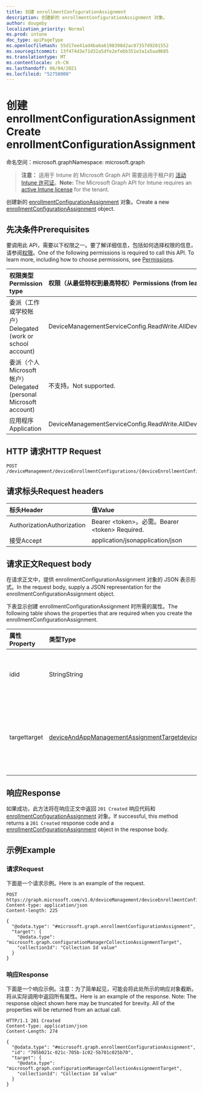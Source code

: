 ```yaml
---
title: 创建 enrollmentConfigurationAssignment
description: 创建新的 enrollmentConfigurationAssignment 对象。
author: dougeby
localization_priority: Normal
ms.prod: intune
doc_type: apiPageType
ms.openlocfilehash: 55d17ee41ad4ba6a6198398d2ac87357d9201552
ms.sourcegitcommit: 13f474d3e71d32a5dfe2efebb351e3a1a5aa9685
ms.translationtype: MT
ms.contentlocale: zh-CN
ms.lasthandoff: 06/04/2021
ms.locfileid: "52758008"
---
```

# <a name="create-enrollmentconfigurationassignment"></a><span data-ttu-id="2cfc5-103">创建 enrollmentConfigurationAssignment</span><span class="sxs-lookup"><span data-stu-id="2cfc5-103">Create enrollmentConfigurationAssignment</span></span>

<span data-ttu-id="2cfc5-104">命名空间：microsoft.graph</span><span class="sxs-lookup"><span data-stu-id="2cfc5-104">Namespace: microsoft.graph</span></span>

> <span data-ttu-id="2cfc5-105">**注意：** 适用于 Intune 的 Microsoft Graph API 需要适用于租户的 [活动 Intune 许可证](https://go.microsoft.com/fwlink/?linkid=839381)。</span><span class="sxs-lookup"><span data-stu-id="2cfc5-105">**Note:** The Microsoft Graph API for Intune requires an [active Intune license](https://go.microsoft.com/fwlink/?linkid=839381) for the tenant.</span></span>

<span data-ttu-id="2cfc5-106">创建新的 [enrollmentConfigurationAssignment](../resources/intune-onboarding-enrollmentconfigurationassignment.md) 对象。</span><span class="sxs-lookup"><span data-stu-id="2cfc5-106">Create a new [enrollmentConfigurationAssignment](../resources/intune-onboarding-enrollmentconfigurationassignment.md) object.</span></span>

## <a name="prerequisites"></a><span data-ttu-id="2cfc5-107">先决条件</span><span class="sxs-lookup"><span data-stu-id="2cfc5-107">Prerequisites</span></span>
<span data-ttu-id="2cfc5-p101">要调用此 API，需要以下权限之一。要了解详细信息，包括如何选择权限的信息，请参阅[权限](/graph/permissions-reference)。</span><span class="sxs-lookup"><span data-stu-id="2cfc5-p101">One of the following permissions is required to call this API. To learn more, including how to choose permissions, see [Permissions](/graph/permissions-reference).</span></span>

|<span data-ttu-id="2cfc5-110">权限类型</span><span class="sxs-lookup"><span data-stu-id="2cfc5-110">Permission type</span></span>|<span data-ttu-id="2cfc5-111">权限（从最低特权到最高特权）</span><span class="sxs-lookup"><span data-stu-id="2cfc5-111">Permissions (from least to most privileged)</span></span>|
|:---|:---|
|<span data-ttu-id="2cfc5-112">委派（工作或学校帐户）</span><span class="sxs-lookup"><span data-stu-id="2cfc5-112">Delegated (work or school account)</span></span>|<span data-ttu-id="2cfc5-113">DeviceManagementServiceConfig.ReadWrite.All</span><span class="sxs-lookup"><span data-stu-id="2cfc5-113">DeviceManagementServiceConfig.ReadWrite.All</span></span>|
|<span data-ttu-id="2cfc5-114">委派（个人 Microsoft 帐户）</span><span class="sxs-lookup"><span data-stu-id="2cfc5-114">Delegated (personal Microsoft account)</span></span>|<span data-ttu-id="2cfc5-115">不支持。</span><span class="sxs-lookup"><span data-stu-id="2cfc5-115">Not supported.</span></span>|
|<span data-ttu-id="2cfc5-116">应用程序</span><span class="sxs-lookup"><span data-stu-id="2cfc5-116">Application</span></span>|<span data-ttu-id="2cfc5-117">DeviceManagementServiceConfig.ReadWrite.All</span><span class="sxs-lookup"><span data-stu-id="2cfc5-117">DeviceManagementServiceConfig.ReadWrite.All</span></span>|

## <a name="http-request"></a><span data-ttu-id="2cfc5-118">HTTP 请求</span><span class="sxs-lookup"><span data-stu-id="2cfc5-118">HTTP Request</span></span>
<!-- {
  "blockType": "ignored"
}
-->
``` http
POST /deviceManagement/deviceEnrollmentConfigurations/{deviceEnrollmentConfigurationId}/assignments
```

## <a name="request-headers"></a><span data-ttu-id="2cfc5-119">请求标头</span><span class="sxs-lookup"><span data-stu-id="2cfc5-119">Request headers</span></span>
|<span data-ttu-id="2cfc5-120">标头</span><span class="sxs-lookup"><span data-stu-id="2cfc5-120">Header</span></span>|<span data-ttu-id="2cfc5-121">值</span><span class="sxs-lookup"><span data-stu-id="2cfc5-121">Value</span></span>|
|:---|:---|
|<span data-ttu-id="2cfc5-122">Authorization</span><span class="sxs-lookup"><span data-stu-id="2cfc5-122">Authorization</span></span>|<span data-ttu-id="2cfc5-123">Bearer &lt;token&gt;。必需。</span><span class="sxs-lookup"><span data-stu-id="2cfc5-123">Bearer &lt;token&gt; Required.</span></span>|
|<span data-ttu-id="2cfc5-124">接受</span><span class="sxs-lookup"><span data-stu-id="2cfc5-124">Accept</span></span>|<span data-ttu-id="2cfc5-125">application/json</span><span class="sxs-lookup"><span data-stu-id="2cfc5-125">application/json</span></span>|

## <a name="request-body"></a><span data-ttu-id="2cfc5-126">请求正文</span><span class="sxs-lookup"><span data-stu-id="2cfc5-126">Request body</span></span>
<span data-ttu-id="2cfc5-127">在请求正文中，提供 enrollmentConfigurationAssignment 对象的 JSON 表示形式。</span><span class="sxs-lookup"><span data-stu-id="2cfc5-127">In the request body, supply a JSON representation for the enrollmentConfigurationAssignment object.</span></span>

<span data-ttu-id="2cfc5-128">下表显示创建 enrollmentConfigurationAssignment 时所需的属性。</span><span class="sxs-lookup"><span data-stu-id="2cfc5-128">The following table shows the properties that are required when you create the enrollmentConfigurationAssignment.</span></span>

|<span data-ttu-id="2cfc5-129">属性</span><span class="sxs-lookup"><span data-stu-id="2cfc5-129">Property</span></span>|<span data-ttu-id="2cfc5-130">类型</span><span class="sxs-lookup"><span data-stu-id="2cfc5-130">Type</span></span>|<span data-ttu-id="2cfc5-131">说明</span><span class="sxs-lookup"><span data-stu-id="2cfc5-131">Description</span></span>|
|:---|:---|:---|
|<span data-ttu-id="2cfc5-132">id</span><span class="sxs-lookup"><span data-stu-id="2cfc5-132">id</span></span>|<span data-ttu-id="2cfc5-133">String</span><span class="sxs-lookup"><span data-stu-id="2cfc5-133">String</span></span>|<span data-ttu-id="2cfc5-134">注册配置分配密钥</span><span class="sxs-lookup"><span data-stu-id="2cfc5-134">Key of the enrollment configuration assignment</span></span>|
|<span data-ttu-id="2cfc5-135">target</span><span class="sxs-lookup"><span data-stu-id="2cfc5-135">target</span></span>|[<span data-ttu-id="2cfc5-136">deviceAndAppManagementAssignmentTarget</span><span class="sxs-lookup"><span data-stu-id="2cfc5-136">deviceAndAppManagementAssignmentTarget</span></span>](../resources/intune-shared-deviceandappmanagementassignmenttarget.md)|<span data-ttu-id="2cfc5-137">表示对租户中托管设备的分配</span><span class="sxs-lookup"><span data-stu-id="2cfc5-137">Represents an assignment to managed devices in the tenant</span></span>|



## <a name="response"></a><span data-ttu-id="2cfc5-138">响应</span><span class="sxs-lookup"><span data-stu-id="2cfc5-138">Response</span></span>
<span data-ttu-id="2cfc5-139">如果成功，此方法将在响应正文中返回 `201 Created` 响应代码和 [enrollmentConfigurationAssignment](../resources/intune-onboarding-enrollmentconfigurationassignment.md) 对象。</span><span class="sxs-lookup"><span data-stu-id="2cfc5-139">If successful, this method returns a `201 Created` response code and a [enrollmentConfigurationAssignment](../resources/intune-onboarding-enrollmentconfigurationassignment.md) object in the response body.</span></span>

## <a name="example"></a><span data-ttu-id="2cfc5-140">示例</span><span class="sxs-lookup"><span data-stu-id="2cfc5-140">Example</span></span>

### <a name="request"></a><span data-ttu-id="2cfc5-141">请求</span><span class="sxs-lookup"><span data-stu-id="2cfc5-141">Request</span></span>
<span data-ttu-id="2cfc5-142">下面是一个请求示例。</span><span class="sxs-lookup"><span data-stu-id="2cfc5-142">Here is an example of the request.</span></span>
``` http
POST https://graph.microsoft.com/v1.0/deviceManagement/deviceEnrollmentConfigurations/{deviceEnrollmentConfigurationId}/assignments
Content-type: application/json
Content-length: 225

{
  "@odata.type": "#microsoft.graph.enrollmentConfigurationAssignment",
  "target": {
    "@odata.type": "microsoft.graph.configurationManagerCollectionAssignmentTarget",
    "collectionId": "Collection Id value"
  }
}
```

### <a name="response"></a><span data-ttu-id="2cfc5-143">响应</span><span class="sxs-lookup"><span data-stu-id="2cfc5-143">Response</span></span>
<span data-ttu-id="2cfc5-p102">下面是一个响应示例。注意：为了简单起见，可能会将此处所示的响应对象截断。将从实际调用中返回所有属性。</span><span class="sxs-lookup"><span data-stu-id="2cfc5-p102">Here is an example of the response. Note: The response object shown here may be truncated for brevity. All of the properties will be returned from an actual call.</span></span>
``` http
HTTP/1.1 201 Created
Content-Type: application/json
Content-Length: 274

{
  "@odata.type": "#microsoft.graph.enrollmentConfigurationAssignment",
  "id": "705b021c-021c-705b-1c02-5b701c025b70",
  "target": {
    "@odata.type": "microsoft.graph.configurationManagerCollectionAssignmentTarget",
    "collectionId": "Collection Id value"
  }
}
```




